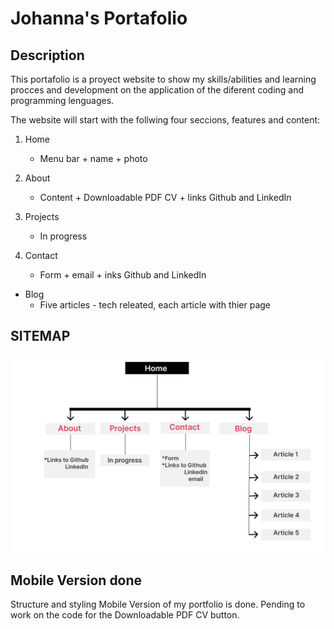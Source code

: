 # Johanna's Portafolio 

## Description

This portafolio is a proyect website to show my skills/abilities and learning procces and development on the application of the diferent coding and programming lenguages. 

The website will start with the follwing four seccions, features and content:

1. Home
    - Menu bar + name + photo 

2. About 
    - Content + Downloadable PDF CV + links Github and LinkedIn 

3. Projects 
    - In progress 

4. Contact
    - Form + email + inks Github and LinkedIn 

- Blog 
     - Five articles - tech releated, each article with thier page


## SITEMAP

![](img/sitemap.png)

## Mobile Version done
Structure and styling Mobile Version of my portfolio is done. 
Pending to work on the code for the Downloadable PDF CV button. 

